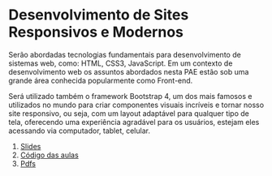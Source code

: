 # Desenvolvimento de Sites Responsivos e Modernos

Serão abordadas tecnologias fundamentais para desenvolvimento de sistemas web, como: HTML, CSS3, JavaScript. Em um contexto de desenvolvimento web os assuntos abordados nesta PAE estão sob uma grande área conhecida popularmente como Front-end. 

Será utilizado também o framework Bootstrap 4, um dos mais famosos e utilizados no mundo para criar componentes visuais incríveis e tornar nosso site responsivo, ou seja, com um layout adaptável para qualquer tipo de tela, oferecendo uma experiência agradável para os usuários, estejam eles acessando via computador, tablet, celular.

1. [Slides](https://github.com/dobbinx3/maua/tree/master/pae/desenvolvimento_de_sites_responsivos_e_modernos/slides)
2. [Código das aulas](https://github.com/dobbinx3/maua/tree/master/pae/desenvolvimento_de_sites_responsivos_e_modernos/exemplos)
3. [Pdfs](https://github.com/dobbinx3/maua/tree/master/pae/desenvolvimento_de_sites_responsivos_e_modernos/pdfs)